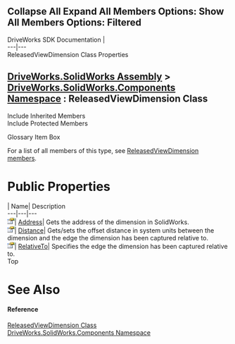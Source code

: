        

 Collapse All Expand All  Members Options: Show All  Members Options: Filtered   
---  
DriveWorks SDK Documentation  |   
---|---  
ReleasedViewDimension Class Properties   
  
[DriveWorks.SolidWorks Assembly](topic13342.md) > [DriveWorks.SolidWorks.Components Namespace](topic13925.md) : ReleasedViewDimension Class  
---  
  
Include Inherited Members    
Include Protected Members    


Glossary Item Box

For a list of all members of this type, see [ReleasedViewDimension members](topic15070.md).

# Public Properties

| Name| Description  
---|---|---  
![Public Property](dotnetimages/publicProperty.gif)| [Address](topic15075.md)| Gets the address of the dimension in SolidWorks.   
![Public Property](dotnetimages/publicProperty.gif)| [Distance](topic15076.md)| Gets/sets the offset distance in system units between the dimension and the edge the dimension has been captured relative to.   
![Public Property](dotnetimages/publicProperty.gif)| [RelativeTo](topic15077.md)| Specifies the edge the dimension has been captured relative to.   
Top

# See Also

#### Reference

[ReleasedViewDimension Class](topic15069.md)   
[DriveWorks.SolidWorks.Components Namespace](topic13925.md)


